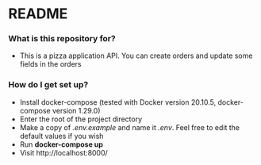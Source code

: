 # README #


### What is this repository for? ###

* This is a pizza application API. You can create orders and update some fields in the orders

### How do I get set up? ###

* Install docker-compose (tested with Docker version 20.10.5, docker-compose version 1.29.0)
* Enter the root of the project directory
* Make a copy of _.env.example_ and name it _.env_. Feel free to edit the default values if you wish
* Run **docker-compose up**
* Visit http://localhost:8000/
